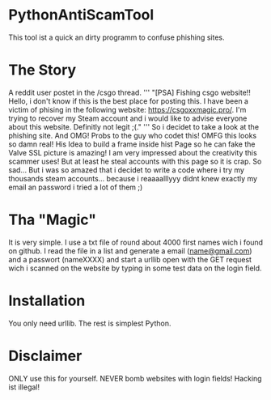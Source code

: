 # PythonAntiScamTool
This tool ist a quick an dirty programm to confuse phishing sites. 

# The Story
A reddit user postet in the /csgo thread. 
'''
"[PSA] Fishing csgo website!!
Hello, i don't know if this is the best place for posting this. I have been a victim of phising in the following website: https://csgoxxmagic.pro/. I'm trying to recover my Steam account and i would like to advise everyone about this website. Definitly not legit ;(."
'''
So i decidet to take a look at the phishing site.
And OMG! Probs to the guy who codet this! OMFG this looks so damn real! His Idea to build a frame inside hist Page so he can fake the Valve SSL picture is amazing! I am very impressed about the creativity this scammer uses!
But at least he steal accounts with this page so it is crap. So sad...
But i was so amazed that i decidet to write a code where i try my thousands steam accounts... because i reaaaalllyyy didnt knew exactly my email an password i tried a lot of them ;)

# Tha "Magic"
It is very simple. I use a txt file of round about 4000 first names wich i found on github. I read the file in a list and generate a email (name@gmail.com) and a passwort (nameXXXX) and start a urllib open with the GET request wich i scanned on the website by typing in some test data on the login field.

# Installation
You only need urllib. The rest is simplest Python.

# Disclaimer
ONLY use this for yourself. NEVER bomb websites with login fields! Hacking ist illegal!
